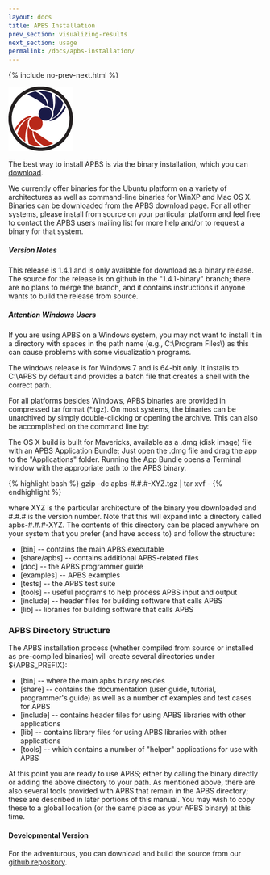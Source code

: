 ```yaml
---
layout: docs
title: APBS Installation
prev_section: visualizing-results
next_section: usage
permalink: /docs/apbs-installation/
---
```



{% include no-prev-next.html %}


<img src="/images/apbs-icons/APBS_128_v2.png" class="apbs-icon" />

<!---
<div class="note info">
  <h5>Installation Options</h5>
  <p>
    Several installation options are available for APBS; however, <a href="#binary">binary</a> installation is the preferred mechanism.
View the sections below to learn more about each installation type.
  </p>
</div>
--->




<!---
### Installation Types

<div>
<p>
There are multiple installation types; however, binary installation is the preferred method.
<ul>
<li><a href="http://sobolevnrm.github.io/apbs-pdb2pqr/docs/installation/#binary">Binary installation</a></li>
<li><a href="http://sobolevnrm.github.io/apbs-pdb2pqr/docs/installation/#source">Installation from source</a></li>
</ul>
</p>
</div>

<h2 id="binary">Installation</h2>
--->



<p>The best way to install APBS is via the binary installation, which you can <a href="#developmental">download</a>.</p>

<p>We currently offer binaries for the Ubuntu platform on a variety of architectures as well as command-line binaries for WinXP and Mac OS X. Binaries can be downloaded from the APBS download page. For all other systems, please install from source on your particular platform and feel free to contact the APBS users mailing list for more help and/or to request a binary for that system.</p>

<div class="note info">
  <h5>Version Notes</h5>
  <p>This release is 1.4.1 and is only available for download as a binary release. The source for the release is on github in the "1.4.1-binary" branch; there are no plans to merge the branch, and it contains instructions if anyone wants to build the release from source.</p>
</div>




<div class="note warning">
  <h5>Attention Windows Users</h5>
  <p>If you are using APBS on a Windows system, you may not want to install it in a directory with spaces in the path name (e.g., C:\Program Files\) as this can cause problems with some visualization programs.</p>
  <p>The windows release is for Windows 7 and is 64-bit only. It installs to C:\APBS by default and provides a batch file that creates a shell with the correct path.</p>
</div>



<p>For all platforms besides Windows, APBS binaries are provided in compressed tar format (*.tgz). On most systems, the binaries can be unarchived by simply double-clicking or opening the archive. This can also be accomplished on the command line by:</p>

<p>The OS X build is built for Mavericks, available as a .dmg (disk image) file with an APBS Application Bundle; Just open the .dmg file and drag the app to the "Applications" folder. Running the App Bundle opens a Terminal window with the appropriate path to the APBS binary.</p>

{% highlight bash %}
gzip -dc apbs-#.#.#-XYZ.tgz | tar xvf -
{% endhighlight %}

<p>where XYZ is the particular architecture of the binary you downloaded and #.#.# is the version number. Note that this will expand into a directory called apbs-#.#.#-XYZ. The contents of this directory can be placed anywhere on your system that you prefer (and have access to) and follow the structure:</p>

- [bin] -- contains the main APBS executable
- [share/apbs] -- contains additional APBS-related files
- [doc] -- the APBS programmer guide
- [examples] -- APBS examples
- [tests] -- the APBS test suite
- [tools] -- useful programs to help process APBS input and output
- [include] -- header files for building software that calls APBS
- [lib] -- libraries for building software that calls APBS

<!---
<h2 id="source">Installation from source</h2>

#### Installation of APBS from source is a two-step process

<p>
<ol>
  <li><a href="#stable">Download your preferred method of APBS (Stable or Developmental)</a></li>
  <li><a href="#installing">Install APBS via CMAKE</a></li>
</ol>
</p>

<h4 id="stable">Stable Version</h4>

<p>We recommend that most users compile APBS from our official releases, which can be downloaded <a href="http://www.poissonboltzmann.org/apbs/downloads" target="_blank">here</a>.</p>
--->

### APBS Directory Structure

The APBS installation process (whether compiled from source or installed as pre-compiled binaries) will create several directories under ${APBS_PREFIX}:

- [bin] -- where the main apbs binary resides
- [share] -- contains the documentation (user guide, tutorial, programmer's guide) as well as a number of examples  and test cases for APBS
- [include] -- contains header files for using APBS libraries with other applications
- [lib] -- contains library files for using APBS libraries with other applications
- [tools] -- which contains a number of "helper" applications for use with APBS

At this point you are ready to use APBS; either by calling the binary directly or adding the above directory to your path. As mentioned above, there are also several tools provided with APBS that remain in the APBS directory; these are described in later portions of this manual. You may wish to copy these to a global location (or the same place as your APBS binary) at this time.



<h4 id="developmental">Developmental Version</h4>

<p>For the adventurous, you can download and build the source from our <a href="https://github.com/Electrostatics/apbs-pdb2pqr" target="_blank">github repository</a>. 

<!---Starting with APBS 1.4, we have migrated away from Subversion for APBS source control and have adopted Git. All users are welcome to read access of the APBS Git repository following the instructions <a href="http://sourceforge.net/projects/apbs/" target="_blank">here</a>. Additionally, you can browse the APBS Git repository <a href="http://sourceforge.net/p/apbs/_list/git" target="_blank">online</a>.</p>--->



